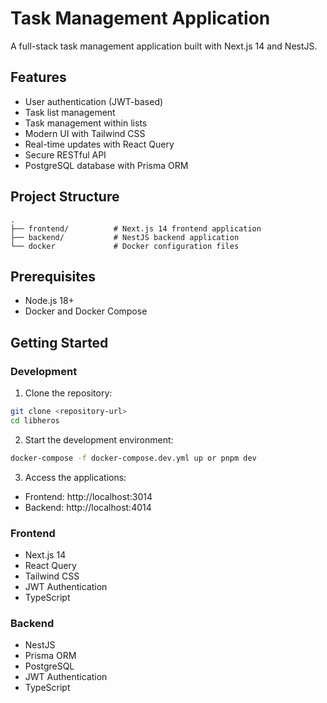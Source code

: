 # Task Management Application

A full-stack task management application built with Next.js 14 and NestJS.

## Features

- User authentication (JWT-based)
- Task list management
- Task management within lists
- Modern UI with Tailwind CSS
- Real-time updates with React Query
- Secure RESTful API
- PostgreSQL database with Prisma ORM

## Project Structure

```
.
├── frontend/          # Next.js 14 frontend application
├── backend/           # NestJS backend application
└── docker             # Docker configuration files
```

## Prerequisites

- Node.js 18+
- Docker and Docker Compose

## Getting Started

### Development

1. Clone the repository:

```bash
git clone <repository-url>
cd libheros
```

2. Start the development environment:

```bash
docker-compose -f docker-compose.dev.yml up or pnpm dev
```

3. Access the applications:

- Frontend: http://localhost:3014
- Backend: http://localhost:4014

### Frontend

- Next.js 14
- React Query
- Tailwind CSS
- JWT Authentication
- TypeScript

### Backend

- NestJS
- Prisma ORM
- PostgreSQL
- JWT Authentication
- TypeScript

